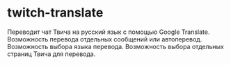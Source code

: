 # twitch-translate

Переводит чат Твича на русский язык с помощью Google Translate.
Возможность перевода отдельных сообщений или автоперевод.
Возможность выбора языка перевода.
Возможность выбора отдельных страниц Твича для перевода.
